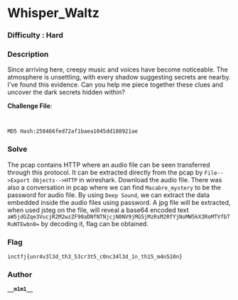 # Whisper_Waltz

 ### Difficulty : Hard

### Description
Since arriving here, creepy music and voices have become noticeable. The atmosphere is unsettling, with every shadow suggesting secrets are nearby. I've found this evidence. Can you help me piece together these clues and uncover the dark secrets hidden within? 


**Challenge File**:
```
```
```
```

```MD5 Hash:258466fed72af1baea1045dd188921ae```

### Solve
The pcap contains HTTP where an audio file can be seen transferred through this protocol. It can be extracted directly from the pcap by `File-->Export Objects-->HTTP` in wireshark. Download the audio file.
There was also a conversation in pcap where we can find `Macabre_mystery` to be the password for audio file.
By using `Deep Sound`, we can extract the data embedded inside the audio files using password.
A jpg file will be extracted, when used jsteg on the file, will reveal a base64 encoded text
`aW5jdGZqe3VucjR2M2wzZF90aDNfNTNjcjN0NV9jMG5jMzRsM2RfYjNoMW5kX3RoMTVfbTRuNTEwbn0=`
by decoding it, flag can be obtained.

### Flag

```
inctfj{unr4v3l3d_th3_53cr3t5_c0nc34l3d_1n_th15_m4n510n}
```

### Author
**```__m1m1__```**